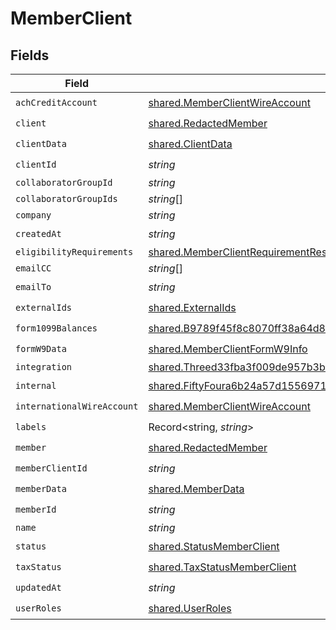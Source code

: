 # MemberClient


## Fields

| Field                                                                                                                                                                                   | Type                                                                                                                                                                                    | Required                                                                                                                                                                                | Description                                                                                                                                                                             |
| --------------------------------------------------------------------------------------------------------------------------------------------------------------------------------------- | --------------------------------------------------------------------------------------------------------------------------------------------------------------------------------------- | --------------------------------------------------------------------------------------------------------------------------------------------------------------------------------------- | --------------------------------------------------------------------------------------------------------------------------------------------------------------------------------------- |
| `achCreditAccount`                                                                                                                                                                      | [shared.MemberClientWireAccount](../../../sdk/models/shared/memberclientwireaccount.md)                                                                                                 | :heavy_check_mark:                                                                                                                                                                      | N/A                                                                                                                                                                                     |
| `client`                                                                                                                                                                                | [shared.RedactedMember](../../../sdk/models/shared/redactedmember.md)                                                                                                                   | :heavy_check_mark:                                                                                                                                                                      | N/A                                                                                                                                                                                     |
| `clientData`                                                                                                                                                                            | [shared.ClientData](../../../sdk/models/shared/clientdata.md)                                                                                                                           | :heavy_check_mark:                                                                                                                                                                      | N/A                                                                                                                                                                                     |
| `clientId`                                                                                                                                                                              | *string*                                                                                                                                                                                | :heavy_check_mark:                                                                                                                                                                      | N/A                                                                                                                                                                                     |
| `collaboratorGroupId`                                                                                                                                                                   | *string*                                                                                                                                                                                | :heavy_minus_sign:                                                                                                                                                                      | N/A                                                                                                                                                                                     |
| `collaboratorGroupIds`                                                                                                                                                                  | *string*[]                                                                                                                                                                              | :heavy_minus_sign:                                                                                                                                                                      | N/A                                                                                                                                                                                     |
| `company`                                                                                                                                                                               | *string*                                                                                                                                                                                | :heavy_minus_sign:                                                                                                                                                                      | N/A                                                                                                                                                                                     |
| `createdAt`                                                                                                                                                                             | *string*                                                                                                                                                                                | :heavy_check_mark:                                                                                                                                                                      | N/A                                                                                                                                                                                     |
| `eligibilityRequirements`                                                                                                                                                               | [shared.MemberClientRequirementResponse](../../../sdk/models/shared/memberclientrequirementresponse.md)[]                                                                               | :heavy_minus_sign:                                                                                                                                                                      | N/A                                                                                                                                                                                     |
| `emailCC`                                                                                                                                                                               | *string*[]                                                                                                                                                                              | :heavy_minus_sign:                                                                                                                                                                      | N/A                                                                                                                                                                                     |
| `emailTo`                                                                                                                                                                               | *string*                                                                                                                                                                                | :heavy_check_mark:                                                                                                                                                                      | N/A                                                                                                                                                                                     |
| `externalIds`                                                                                                                                                                           | [shared.ExternalIds](../../../sdk/models/shared/externalids.md)                                                                                                                         | :heavy_check_mark:                                                                                                                                                                      | N/A                                                                                                                                                                                     |
| `form1099Balances`                                                                                                                                                                      | [shared.B9789f45f8c8070ff38a64d80c2e4a8732ddaf329e46546474400d26f84c0f1c](../../../sdk/models/shared/b9789f45f8c8070ff38a64d80c2e4a8732ddaf329e46546474400d26f84c0f1c.md)               | :heavy_check_mark:                                                                                                                                                                      | N/A                                                                                                                                                                                     |
| `formW9Data`                                                                                                                                                                            | [shared.MemberClientFormW9Info](../../../sdk/models/shared/memberclientformw9info.md)                                                                                                   | :heavy_check_mark:                                                                                                                                                                      | N/A                                                                                                                                                                                     |
| `integration`                                                                                                                                                                           | [shared.Threed33fba3f009de957b3be92fba006d6383af7e39f823cc1fd213506f6205100f](../../../sdk/models/shared/threed33fba3f009de957b3be92fba006d6383af7e39f823cc1fd213506f6205100f.md)       | :heavy_minus_sign:                                                                                                                                                                      | N/A                                                                                                                                                                                     |
| `internal`                                                                                                                                                                              | [shared.FiftyFoura6b24a57d15569713a0fc2cbf4d7b60e5b00c0035643d120b72001060ebd30](../../../sdk/models/shared/fiftyfoura6b24a57d15569713a0fc2cbf4d7b60e5b00c0035643d120b72001060ebd30.md) | :heavy_check_mark:                                                                                                                                                                      | N/A                                                                                                                                                                                     |
| `internationalWireAccount`                                                                                                                                                              | [shared.MemberClientWireAccount](../../../sdk/models/shared/memberclientwireaccount.md)                                                                                                 | :heavy_check_mark:                                                                                                                                                                      | N/A                                                                                                                                                                                     |
| `labels`                                                                                                                                                                                | Record<string, *string*>                                                                                                                                                                | :heavy_check_mark:                                                                                                                                                                      | N/A                                                                                                                                                                                     |
| `member`                                                                                                                                                                                | [shared.RedactedMember](../../../sdk/models/shared/redactedmember.md)                                                                                                                   | :heavy_check_mark:                                                                                                                                                                      | N/A                                                                                                                                                                                     |
| `memberClientId`                                                                                                                                                                        | *string*                                                                                                                                                                                | :heavy_check_mark:                                                                                                                                                                      | N/A                                                                                                                                                                                     |
| `memberData`                                                                                                                                                                            | [shared.MemberData](../../../sdk/models/shared/memberdata.md)                                                                                                                           | :heavy_check_mark:                                                                                                                                                                      | N/A                                                                                                                                                                                     |
| `memberId`                                                                                                                                                                              | *string*                                                                                                                                                                                | :heavy_check_mark:                                                                                                                                                                      | N/A                                                                                                                                                                                     |
| `name`                                                                                                                                                                                  | *string*                                                                                                                                                                                | :heavy_minus_sign:                                                                                                                                                                      | N/A                                                                                                                                                                                     |
| `status`                                                                                                                                                                                | [shared.StatusMemberClient](../../../sdk/models/shared/statusmemberclient.md)                                                                                                           | :heavy_check_mark:                                                                                                                                                                      | N/A                                                                                                                                                                                     |
| `taxStatus`                                                                                                                                                                             | [shared.TaxStatusMemberClient](../../../sdk/models/shared/taxstatusmemberclient.md)                                                                                                     | :heavy_check_mark:                                                                                                                                                                      | N/A                                                                                                                                                                                     |
| `updatedAt`                                                                                                                                                                             | *string*                                                                                                                                                                                | :heavy_check_mark:                                                                                                                                                                      | N/A                                                                                                                                                                                     |
| `userRoles`                                                                                                                                                                             | [shared.UserRoles](../../../sdk/models/shared/userroles.md)                                                                                                                             | :heavy_check_mark:                                                                                                                                                                      | N/A                                                                                                                                                                                     |